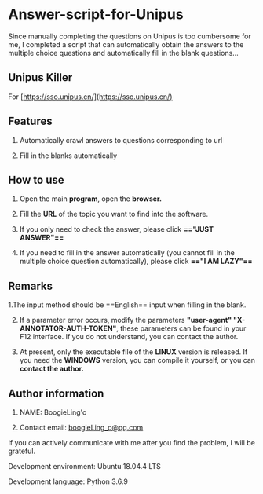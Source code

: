 # Answer-script-for-Unipus

Since manually completing the questions on Unipus is too cumbersome for me, I completed a script that can automatically obtain the answers to the multiple choice questions and automatically fill in the blank questions...

## Unipus Killer

For [https://sso.unipus.cn/](https://sso.unipus.cn/)

## Features


 1. Automatically crawl answers to questions corresponding to url
 
 2. Fill in the blanks automatically

## How to use

 1. Open the main **program**, open the **browser.**
 
 2. Fill the **URL** of the topic you want to find into the software.
 
 3. If you only need to check the answer, please click **=="JUST ANSWER"==**
 
 4. If you need to fill in the answer automatically (you cannot fill in the multiple choice question automatically), please click  **=="I AM LAZY"==**

## Remarks

 1.The input method should be ==English== input when filling in the blank.
 
 2. If a parameter error occurs, modify the parameters **"user-agent" "X-ANNOTATOR-AUTH-TOKEN"**, these parameters can be found in your F12 interface. If you do not understand, you can contact the author.
 
 3. At present, only the executable file of the **LINUX** version is released. If you need the **WINDOWS** version, you can compile it yourself, or you can **contact the author.**

## Author information

 1. NAME: BoogieLing'o
 
 2. Contact email: boogieLing_o@qq.com


If you can actively communicate with me after you find the problem, I will be grateful.

Development environment: Ubuntu 18.04.4 LTS

Development language: Python 3.6.9
